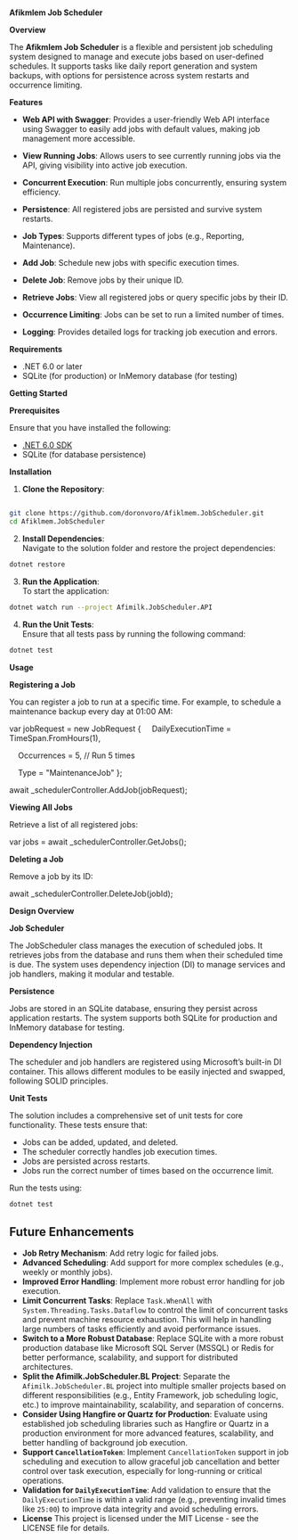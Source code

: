 # 

**Afikmlem Job Scheduler**

**Overview**

The **Afikmlem Job Scheduler** is a flexible and persistent job scheduling system designed to manage and execute jobs based on user-defined schedules. It supports tasks like daily report generation and system backups, with options for persistence across system restarts and occurrence limiting.

**Features**

-  **Web API with Swagger**: Provides a user-friendly Web API interface using Swagger to easily add jobs with default values, making job management more accessible.
-  **View Running Jobs**: Allows users to see currently running jobs via the API, giving visibility into active job execution.
-  **Concurrent Execution**: Run multiple jobs concurrently, ensuring system efficiency.
-  **Persistence**: All registered jobs are persisted and survive system restarts.
-  **Job Types**: Supports different types of jobs (e.g., Reporting, Maintenance).

-   **Add Job**: Schedule new jobs with specific execution times.
-   **Delete Job**: Remove jobs by their unique ID.
-   **Retrieve Jobs**: View all registered jobs or query specific jobs by their ID.

-   **Occurrence Limiting**: Jobs can be set to run a limited number of times.
-   **Logging**: Provides detailed logs for tracking job execution and errors.

**Requirements**

-   .NET 6.0 or later
-   SQLite (for production) or InMemory database (for testing)

**Getting Started**

**Prerequisites**

Ensure that you have installed the following:

-   [.NET 6.0 SDK](https://dotnet.microsoft.com/download/dotnet/6.0)
-   SQLite (for database persistence)

**Installation**

1.  **Clone the Repository**:

```bash

git clone https://github.com/doronvoro/Afiklmem.JobScheduler.git
cd Afiklmem.JobScheduler
 ```
 
2.  **Install Dependencies**:  
    Navigate to the solution folder and restore the project dependencies:

```bash
dotnet restore
 ```
 
3.  **Run the Application**:  
    To start the application:

```bash
dotnet watch run --project Afimilk.JobScheduler.API
 ```
4.  **Run the Unit Tests**:  
    Ensure that all tests pass by running the following command:

```bash
dotnet test
 ```
 
**Usage**

**Registering a Job**

You can register a job to run at a specific time. For example, to schedule a maintenance backup every day at 01:00 AM:

var jobRequest = new JobRequest
{
    DailyExecutionTime = TimeSpan.FromHours(1),

    Occurrences = 5, // Run 5 times

    Type = "MaintenanceJob"
};

await \_schedulerController.AddJob(jobRequest);

**Viewing All Jobs**

Retrieve a list of all registered jobs:

var jobs = await \_schedulerController.GetJobs();

**Deleting a Job**

Remove a job by its ID:

await \_schedulerController.DeleteJob(jobId);

**Design Overview**

**Job Scheduler**

The JobScheduler class manages the execution of scheduled jobs. It retrieves jobs from the database and runs them when their scheduled time is due. The system uses dependency injection (DI) to manage services and job handlers, making it modular and testable.

**Persistence**

Jobs are stored in an SQLite database, ensuring they persist across application restarts. The system supports both SQLite for production and InMemory database for testing.

**Dependency Injection**

The scheduler and job handlers are registered using Microsoft’s built-in DI container. This allows different modules to be easily injected and swapped, following SOLID principles.

**Unit Tests**

The solution includes a comprehensive set of unit tests for core functionality. These tests ensure that:

-   Jobs can be added, updated, and deleted.
-   The scheduler correctly handles job execution times.
-   Jobs are persisted across restarts.
-   Jobs run the correct number of times based on the occurrence limit.

Run the tests using:

```bash
dotnet test
```

## Future Enhancements

- **Job Retry Mechanism**: Add retry logic for failed jobs.
- **Advanced Scheduling**: Add support for more complex schedules (e.g., weekly or monthly jobs).
- **Improved Error Handling**: Implement more robust error handling for job execution.
- **Limit Concurrent Tasks**: Replace `Task.WhenAll` with `System.Threading.Tasks.Dataflow` to control the limit of concurrent tasks and prevent machine resource exhaustion. This will help in handling large numbers of tasks efficiently and avoid performance issues.
- **Switch to a More Robust Database**: Replace SQLite with a more robust production database like Microsoft SQL Server (MSSQL) or Redis for better performance, scalability, and support for distributed architectures.
- **Split the Afimilk.JobScheduler.BL Project**: Separate the `Afimilk.JobScheduler.BL` project into multiple smaller projects based on different responsibilities (e.g., Entity Framework, job scheduling logic, etc.) to improve maintainability, scalability, and separation of concerns.
- **Consider Using Hangfire or Quartz for Production**: Evaluate using established job scheduling libraries such as Hangfire or Quartz in a production environment for more advanced features, scalability, and better handling of background job execution.
- **Support `CancellationToken`**: Implement `CancellationToken` support in job scheduling and execution to allow graceful job cancellation and better control over task execution, especially for long-running or critical operations.
- **Validation for `DailyExecutionTime`**: Add validation to ensure that the `DailyExecutionTime` is within a valid range (e.g., preventing invalid times like `25:00`) to improve data integrity and avoid scheduling errors.
- **License**
This project is licensed under the MIT License - see the LICENSE file for details.
